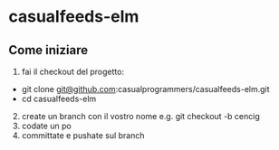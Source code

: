 # casualfeeds-elm

## Come iniziare

1. fai il checkout del progetto:
  - git clone git@github.com:casualprogrammers/casualfeeds-elm.git
  - cd casualfeeds-elm
2. create un branch con il vostro nome e.g.
git checkout -b cencig
3. codate un po
4. committate e pushate sul branch
